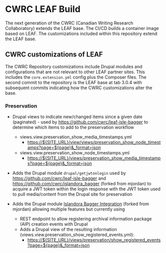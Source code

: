# CWRC LEAF Build

The next generation of the CWRC (Canadian Writing Research Collaboratory) extends the LEAF base. The CI/CD builds a container image based on LEAF. The customizations included within this repository extend the LEAF base.

## CWRC customizations of LEAF

The CWRC Repository customizations include Drupal modules and configurations that are not relevant to other LEAF partner sites. This includes the `core.extension.yml` config plus the Composer files. The second commit to the repository is the LEAF base at tab 3.0.4 with subsequent commits indicating how the CWRC customizations alter the base.

### Preservation

* Drupal views to indicate new/changed items since a given date (paginated) - used by <https://github.com/cwrc/leaf-isle-bagger> to determine which items to add to the preservation workflow
  * views.view.preservation_show_media_timestamps.yml
    * <https://${SITE_URL}/view/views/preservation_show_node_timestamps?page=${page}&_format=json>
  * views.view.preservation_show_node_timestamps.yml
    * <https://${SITE_URL}/views/preservation_show_media_timestamps?page=${page}&_format=json>

* Adds the Drupal module `drupal/getjwtonlogin` used by <https://github.com/cwrc/leaf-isle-bagger> and <https://github.com/cwrc/islandora_bagger> (forked from mjordan) to acquire a JWT token within the login response with the JWT token used to pull media/content from the Drupal site for preservation

* Adds the Drupal module [Islandora Bagger Integration](https://github.com/cwrc/islandora_bagger_integration) (forked from mjordan) allowing multiple features but currently using
  * REST endpoint to allow registering archival information package (AIP) creation events with Drupal
  * Adds a Drupal view of the resulting information (views.view.preservation_show_registered_events.yml):
    * <https://${SITE_URL}/views/preservation/show_registered_events?page=${page}&_format=json>
